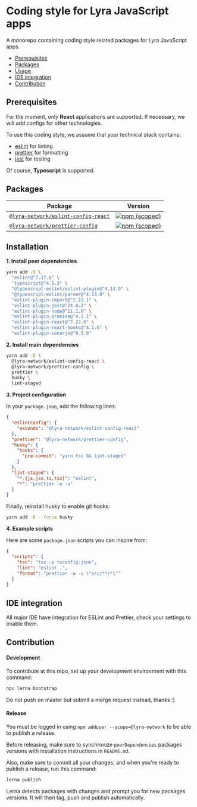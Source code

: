 # Coding style for Lyra JavaScript apps

A monorepo containing coding style related packages for Lyra JavaScript apps.

- [Prerequisites](#prerequisites)
- [Packages](#packages)
- [Usage](#usage)
- [IDE integration](#ide-integration)
- [Contribution](#contribution)

## Prerequisites

For the moment, only **React** applications are supported. If necessary, we will add configs for other technologies.

To use this coding style, we assume that your technical stack contains:

- [eslint](https://eslint.org/) for linting
- [prettier](https://prettier.io/) for formatting
- [jest](https://jestjs.io/) for testing

Of course, **Typescript** is supported.

## Packages

| Package                                                              | Version                                                                                                                                            |
| -------------------------------------------------------------------- | -------------------------------------------------------------------------------------------------------------------------------------------------- |
| [`@lyra-network/eslint-config-react`](/packages/eslint-config-react) | [![npm (scoped)](https://img.shields.io/npm/v/@lyra-network/eslint-config-react)](https://www.npmjs.com/package/@lyra-network/eslint-config-react) |
| [`@lyra-network/prettier-config`](/packages/prettier-config)         | [![npm (scoped)](https://img.shields.io/npm/v/@lyra-network/prettier-config)](https://www.npmjs.com/package/@lyra-network/prettier-config)         |

## Installation

**1. Install peer dependencies**

```sh
yarn add -D \
  "eslint@^7.17.0" \
  "typescript@^4.1.3" \
  "@typescript-eslint/eslint-plugin@^4.13.0" \
  "@typescript-eslint/parser@^4.13.0" \
  "eslint-plugin-import@^2.22.1" \
  "eslint-plugin-jest@^24.0.2" \
  "eslint-plugin-node@^11.1.0" \
  "eslint-plugin-promise@^4.2.1" \
  "eslint-plugin-react@^7.22.0" \
  "eslint-plugin-react-hooks@^4.1.0" \
  "eslint-plugin-sonarjs@^0.5.0"
```

**2. Install main dependencies**

```sh
yarn add -D \
  @lyra-network/eslint-config-react \
  @lyra-network/prettier-config \
  prettier \
  husky \
  lint-staged
```

**3. Project configuration**

In your `package.json`, add the following lines:

```json
{
  "eslintConfig": {
    "extends": "@lyra-network/eslint-config-react"
  },
  "prettier": "@lyra-network/prettier-config",
  "husky": {
    "hooks": {
      "pre-commit": "yarn tsc && lint-staged"
    }
  },
  "lint-staged": {
    "*.{js,jsx,ts,tsx}": "eslint",
    "*": "prettier -w -u"
  }
}
```

Finally, reinstall husky to enable git hooks:

```sh
yarn add -D --force husky
```

**4. Example scripts**

Here are some `package.json` scripts you can inspire from:

```json
{
  "scripts": {
    "tsc": "tsc -p tsconfig.json",
    "lint": "eslint .",
    "format": "prettier -w -u \"src/**/*\""
  }
}
```

## IDE integration

All major IDE have integration for ESLint and Prettier, check your settings to enable them.

## Contribution

#### Development

To contribute at this repo, set up your development environment with this command:

```sh
npx lerna bootstrap
```

Do not push on master but submit a merge request instead, thanks :)

#### Release

You must be logged in using `npm adduser --scope=@lyra-network` to be able to publish a release.

Before releasing, make sure to synchronize `peerDependencies` packages versions with installation instructions in `README.md`.

Also, make sure to commit all your changes, and when you're ready to publish a release, run this command:

```sh
lerna publish
```

Lerna detects packages with changes and prompt you for new packages versions. It will then tag, push and publish automatically.
